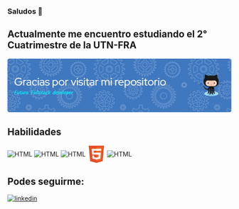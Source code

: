 ### Saludos 👋
## Actualmente me encuentro estudiando el 2° Cuatrimestre de la UTN-FRA
![Header](./header.png)

## Habilidades
<div>
  
<img height="40" align="center" alt="HTML" height="30" width="40" src="https://i.imgur.com/Jg2ueWF.png">
<img height="40" align="center" alt="HTML" height="30" width="40" src="https://i.imgur.com/5NjVYbj.png">
<img height="40" align="center" alt="HTML" height="30" width="40" src="https://i.imgur.com/CFUfHyN.png">
<img height="40" align="center" alt="HTML" height="30" width="40" src="https://raw.githubusercontent.com/devicons/devicon/master/icons/html5/html5-original.svg">
<img height="40" align="center" alt="HTML" height="30" width="40" src="https://i.imgur.com/IzSR5E7.png">
</div>


## Podes seguirme:

[<img src='https://cdn.jsdelivr.net/npm/simple-icons@3.0.1/icons/linkedin.svg' alt='linkedin' height='40'>](https://www.linkedin.com/in/https://www.linkedin.com/in/luciano-aquino-02058a1a3//)  

